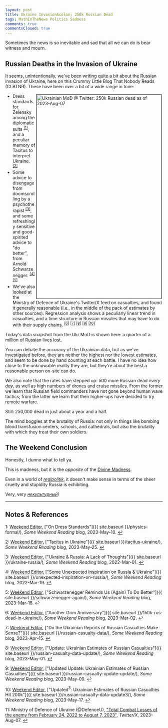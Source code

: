 ```yaml
---
layout: post
title: Ukraine Invasion&colon; 250k Russian Dead
tags: MathInTheNews Politics Sadness
comments: true
commentsClosed: true
---
```


Sometimes the news is so inevitable and sad that all we can do is bear witness and mourn.  


## Russian Deaths in the Invasion of Ukraine  

It seems, unintentionally, we've been writing quite a bit about the Russian invasion of
Ukraine, here on this Crummy Little Blog That Nobody Reads (CLBTNR).  These have been over
a bit of a wide range in tone:  

<a href="{{ site.baseurl }}/images/2023-08-07-ukr-250k-rus-dead-ukrmod-1.jpg"><img src="{{ site.baseurl }}/images/2023-08-07-ukr-250k-rus-dead-ukrmod-1-thumb.jpg" width="400" height="651" alt="Ukrainian MoD @ Twitter: 250k Russian dead as of 2023-Aug-07" title="Ukrainian MoD @ Twitter: 250k Russian dead as of 2023-Aug-07" style="float: right; margin: 3px 3px 3px 3px; border: 1px solid #000000;"></a>
- Dress standards for Zelensky among the diplomatic suits <sup id="fn1a">[[1]](#fn1)</sup>,
  and a peculiar memory of Tacitus to interpret Ukraine. <sup id="fn2a">[[2]](#fn2)</sup>  
- Some advice to disengage from doomscrolling by a psychotherapist <sup id="fn3a">[[3]](#fn3)</sup>,
  and some refreshingly sensitive and good-spirited advice to "do better", from Arnold
  Schwarzenegger. <sup id="fn4a">[[4]](#fn4)</sup> <sup id="fn5a">[[5]](#fn5)</sup>  
- We've also looked at the Ministry of Defence of Ukraine's Twitter/X feed on casualties,
  and found it generally reasonable (i.e., in the middle of the pack of estimates by other
  sources).  Regression analysis shows a peculiarly linear trend in casualties, and a time
  structure in Russian missiles that may have to do with their supply
  chains. <sup id="fn6a">[[6]](#fn6)</sup> <sup id="fn7a">[[7]](#fn7)</sup>
  <sup id="fn8a">[[8]](#fn8)</sup> <sup id="fn9a">[[9]](#fn9)</sup>
  <sup id="fn10a">[[10]](#fn10)</sup>  

Today's data snapshot from the Ukr MoD is shown here: a quarter of a million of Russian
lives lost.  

You can debate the accuracy of the Ukrainian data, but as we've investigated before, they
are neither the highest nor the lowest estimates, and seem to be done by hand counting at
each battle.  I have no idea how close to the unknowable reality they are, but they're
about the best a reasonable person on-site can do.  

We also note that the rates have stepped up: 500 more Russian dead _every day_, as well as
high numbers of drones and cruise missiles.  From the former we learn that Russian field
commanders have not gone beyond human wave tactics; from the latter we learn that their
higher-ups have decided to try remote warfare.  

Still: 250,000 dead in just about a year and a half.  

The mind boggles at the brutality of Russia: not only in things like bombing blood
transfusion centers, schools, and cathedrals, but also the brutality with which they treat
their own soldiers.  


## The Weekend Conclusion  

Honestly, I dunno what to tell ya.  

This is madness, but it is the _opposite_ of the
[Divine Madness](https://en.wikipedia.org/wiki/Divine_madness).  

Even in a world of [_realpolitik_](https://en.wikipedia.org/wiki/Realpolitik), it doesn't
make sense in terms of the sheer cruelty and stupidity Russia is exhibiting.  

Very, very [_некультурный_](https://www.urbandictionary.com/define.php?term=nekulturny)!  

---

## Notes &amp; References  

<!--
<sup id="fn1a">[[1]](#fn1)</sup>

<a id="fn1">1</a>: ***, ["***"](***), *** [↩](#fn1a)  

<a href="{{ site.baseurl }}/images/***">
  <img src="{{ site.baseurl }}/images/***" width="400" height="***" alt="***" title="***" style="float: right; margin: 3px 3px 3px 3px; border: 1px solid #000000;">
</a>

<a href="***">
  <img src="{{ site.baseurl }}/images/***" width="550" height="***" alt="***" title="***" style="margin: 3px 3px 3px 3px; border: 1px solid #000000;">
</a>

<iframe width="400" height="224" src="***" allow="accelerometer; encrypted-media; gyroscope; picture-in-picture" allowfullscreen style="float: right; margin: 3px 3px 3px 3px; border: 1px solid #000000;"></iframe>
-->

<a id="fn1">1</a>: [Weekend Editor](mailto:SomeWeekendReadingEditor@gmail.com), ["On Dress Standards"]({{ site.baseurl }}/physics-formal/), _Some Weekend Reading_ blog, 2023-May-10. [↩](#fn1a)  

<a id="fn2">2</a>: [Weekend Editor](mailto:SomeWeekendReadingEditor@gmail.com), ["Tacitus in Ukraine"]({{ site.baseurl }}/tacitus-ukraine/), _Some Weekend Reading_ blog, 2023-May-25. [↩](#fn2a)  


<a id="fn3">3</a>: [Weekend Editor](mailto:SomeWeekendReadingEditor@gmail.com), ["Ukraine &amp; Russia: A Lack of Thoughts"]({{ site.baseurl }}/ukraine-russia/), _Some Weekend Reading_ blog, 2022-Mar-01. [↩](#fn3a)  

<a id="fn4">4</a>: [Weekend Editor](mailto:SomeWeekendReadingEditor@gmail.com), ["Some Unexpected Inspiration on Russia &amp; Ukraine"]({{ site.baseurl }}/unexpected-inspiration-on-russia/), _Some Weekend Reading_ blog, 2022-Mar-19. [↩](#fn4a)  

<a id="fn5">5</a>: [Weekend Editor](mailto:SomeWeekendReadingEditor@gmail.com), ["Schwarzenegger Reminds Us (Again) To Do Better"]({{ site.baseurl }}/schwarzenegger-again/), _Some Weekend Reading_ blog, 2023-Mar-16. [↩](#fn5a)  


<a id="fn6">6</a>: [Weekend Editor](mailto:SomeWeekendReadingEditor@gmail.com), ["Another Grim Anniversary"]({{ site.baseurl }}/150k-rus-dead-in-ukraine/), _Some Weekend Reading_ blog, 2023-Mar-02. [↩](#fn6a)  

<a id="fn7">7</a>: [Weekend Editor](mailto:SomeWeekendReadingEditor@gmail.com), ["Do the Ukrainian Reports of Russian Casualties Make Sense?"]({{ site.baseurl }}/russian-casualty-data/), _Some Weekend Reading_ blog, 2023-Apr-15. [↩](#fn7a)  

<a id="fn8">8</a>: [Weekend Editor](mailto:SomeWeekendReadingEditor@gmail.com), ["Update: Ukrainian Estimates of Russian Casualties"]({{ site.baseurl }}/russian-casualty-data-update/), _Some Weekend Reading_ blog, 2023-May-01. [↩](#fn8a)  

<a id="fn9">9</a>: [Weekend Editor](mailto:SomeWeekendReadingEditor@gmail.com), ["Updated Update: Ukrainian Estimates of Russian Casualties"]({{ site.baseurl }}/russian-casualty-update-update/), _Some Weekend Reading_ blog, 2023-May-09. [↩](#fn9a)  

<a id="fn10">10</a>: [Weekend Editor](mailto:SomeWeekendReadingEditor@gmail.com), ["Updated${}^3$: Ukrainian Estimates of Russian Casualties Hit 200k"]({{ site.baseurl }}/russian-casualty-data-update3/), _Some Weekend Reading_ blog, 2023-May-17. [↩](#fn10a)  


<a id="fn11">11</a>: Ministry of Defence of Ukraine (@DefenceU), ["Total Combat Losses of the enemy from February 24, 2022 to August 7, 2023"](https://twitter.com/DefenceU/status/1688515329201197056), _Twitter/X_, 2023-Aug-07. [↩](#fn11a)  
